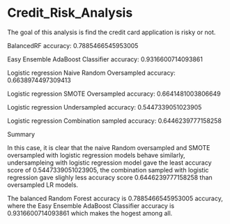 # Credit_Risk_Analysis
The goal of this analysis is find the credit card application is risky or not.

BalancedRF accuracy: 0.7885466545953005

Easy Ensemble AdaBoost Classifier
accuracy: 0.9316600714093861

Logistic regression
Naive Random Oversampled accuracy: 0.6638974497309413

Logistic regression
SMOTE Oversampled accuracy: 0.6641481003806649

Logistic regression
Undersampled accuracy: 0.5447339051023905

Logistic regression
Combination sampled accuracy: 0.6446239777158258

Summary

In this case, it is clear that the naive Random oversampled and SMOTE oversampled with logistic regression models behave similarly, undersampleing with logistic regression model gave the least accuracy score of 0.5447339051023905, the combination sampled with logistic regression gave slighly less accuracy score 0.6446239777158258 than oversampled LR models.

The balanced Random Forest accuracy is 0.7885466545953005 accuracy, where the Easy Ensemble AdaBoost Classifier accuracy is 0.9316600714093861 which makes the hogest among all.
